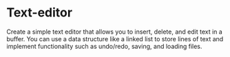 # Text-editor
Create a simple text editor that allows you to insert, delete, and edit text in a buffer. You can use a data structure like a linked list to store lines of text and implement functionality such as undo/redo, saving, and loading files.
